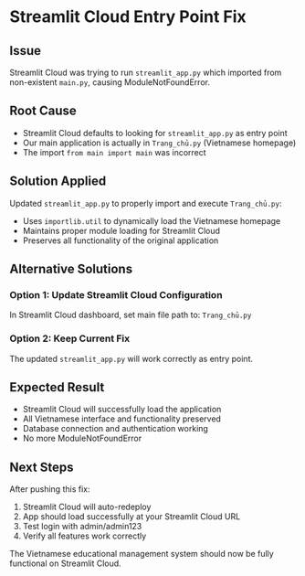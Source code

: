 # Streamlit Cloud Entry Point Fix

## Issue
Streamlit Cloud was trying to run `streamlit_app.py` which imported from non-existent `main.py`, causing ModuleNotFoundError.

## Root Cause
- Streamlit Cloud defaults to looking for `streamlit_app.py` as entry point
- Our main application is actually in `Trang_chủ.py` (Vietnamese homepage)
- The import `from main import main` was incorrect

## Solution Applied
Updated `streamlit_app.py` to properly import and execute `Trang_chủ.py`:
- Uses `importlib.util` to dynamically load the Vietnamese homepage
- Maintains proper module loading for Streamlit Cloud
- Preserves all functionality of the original application

## Alternative Solutions

### Option 1: Update Streamlit Cloud Configuration
In Streamlit Cloud dashboard, set main file path to: `Trang_chủ.py`

### Option 2: Keep Current Fix
The updated `streamlit_app.py` will work correctly as entry point.

## Expected Result
- Streamlit Cloud will successfully load the application
- All Vietnamese interface and functionality preserved
- Database connection and authentication working
- No more ModuleNotFoundError

## Next Steps
After pushing this fix:
1. Streamlit Cloud will auto-redeploy
2. App should load successfully at your Streamlit Cloud URL
3. Test login with admin/admin123
4. Verify all features work correctly

The Vietnamese educational management system should now be fully functional on Streamlit Cloud.